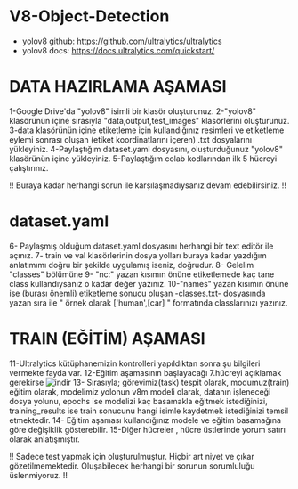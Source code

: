 # V8-Object-Detection

+ yolov8 github: https://github.com/ultralytics/ultralytics
+ yolov8 docs: https://docs.ultralytics.com/quickstart/

# DATA HAZIRLAMA AŞAMASI #

1-Google Drive'da "yolov8" isimli bir klasör oluşturunuz.
2-"yolov8" klasörünün içine sırasıyla "data,output,test_images" klasörlerini oluşturunuz.
3-data klasörünün içine etiketleme için kullandığınız resimleri ve etiketleme eylemi sonrası oluşan (etiket koordinatlarını içeren) .txt dosyalarını yükleyiniz.
4-Paylaştığım dataset.yaml dosyasını, oluşturduğunuz "yolov8" klasörünün içine yükleyiniz.
5-Paylaştığım colab kodlarından ilk 5 hücreyi çalıştırınız.

!! Buraya kadar herhangi sorun ile karşılaşmadıysanız devam edebilirsiniz. !!

# dataset.yaml #

6- Paylaşmış olduğum dataset.yaml dosyasını herhangi bir text editör ile açınız.
7- train ve val klasörlerinin dosya yolları buraya kadar yazdığım anlatımımı doğru bir şekilde uygulamış iseniz, doğrudur.
8- Gelelim "classes" bölümüne
9- "nc:" yazan kısımın önüne etiketlemede kaç tane class kullandıysanız o kadar değer yazınız.
10-"names" yazan kısımın önüne ise (burası önemli) etiketleme sonucu oluşan -classes.txt- dosyasında yazan sıra ile " örnek olarak ['human',[car]  " formatında classlarınızı yazınız.

# TRAIN (EĞİTİM) AŞAMASI

11-Ultralytics kütüphanemizin kontrolleri yapıldıktan sonra şu bilgileri vermekte fayda var.
12-Eğitim aşamasının başlayacağı 7.hücreyi açıklamak gerekirse ![indir](https://github.com/Poyqraz/V8-Object-Detection/assets/48729799/fa173de1-9f60-49cb-a8f1-0cc0058ecd69)
13- Sırasıyla; görevimiz(task) tespit olarak, modumuz(train) eğitim olarak, modelimiz yolonun v8m modeli olarak, datanın işleneceği dosya yolunu, epochs ise modelizi kaç basamakla eğitmek istediğinizi, training_results ise train sonucunu hangi isimle kaydetmek istediğinizi temsil etmektedir.
14- Eğitim aşaması kullandığınız modele ve eğitim basamağına göre değişiklik gösterebilir.
15-Diğer hücreler , hücre üstlerinde yorum satırı olarak anlatışmıştır.

!! Sadece test yapmak için oluşturulmuştur. Hiçbir art niyet ve çıkar gözetilmemektedir. Oluşabilecek herhangi bir sorunun sorumluluğu üslenmiyoruz. !!

